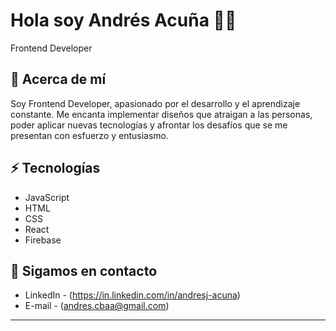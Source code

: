 # Hola soy Andrés Acuña 👋🏻
Frontend Developer

## 🧐 Acerca de mí

Soy Frontend Developer, apasionado por el desarrollo y el aprendizaje constante. Me encanta implementar diseños que atraigan a las personas, poder aplicar
nuevas tecnologías y afrontar los desafíos que se me presentan con esfuerzo y entusiasmo.

## ⚡ Tecnologías

* JavaScript
* HTML
* CSS
* React
* Firebase

## 📱 Sigamos en contacto

- LinkedIn - (https://in.linkedin.com/in/andresj-acuna)
- E-mail - (andres.cbaa@gmail.com)

---

